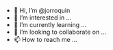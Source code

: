 - 👋 Hi, I’m @jorroquin
- 👀 I’m interested in ...
- 🌱 I’m currently learning ...
- 💞️ I’m looking to collaborate on ...
- 📫 How to reach me ...

<!---
jorroquin/jorroquin is a ✨ special ✨ repository because its `README.md` (this file) appears on your GitHub profile.
You can click the Preview link to take a look at your changes.
--->
